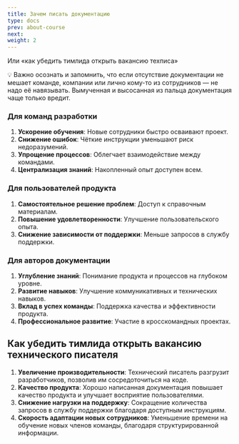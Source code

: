 ```yaml
---
title: Зачем писать документацию 
type: docs
prev: about-course
next: 
weight: 2
---
```


Или «как убедить тимлида открыть вакансию техписа»

<aside>
💡 Важно осознать и запомнить, что если отсутствие документации не мешает команде, компании или лично кому-то из сотрудников — не надо её навязывать. Вымученная и высосанная из пальца документация чаще только вредит.
</aside>

### Для команд разработки

1. **Ускорение обучения**: Новые сотрудники быстро осваивают проект.
2. **Снижение ошибок**: Чёткие инструкции уменьшают риск недоразумений.
3. **Упрощение процессов**: Облегчает взаимодействие между командами.
4. **Централизация знаний**: Накопленный опыт доступен всем.

### Для пользователей продукта

1. **Самостоятельное решение проблем**: Доступ к справочным материалам.
2. **Повышение удовлетворенности**: Улучшение пользовательского опыта.
3. **Снижение зависимости от поддержки**: Меньше запросов в службу поддержки.

### Для авторов документации

1. **Углубление знаний**: Понимание продукта и процессов на глубоком уровне.
2. **Развитие навыков**: Улучшение коммуникативных и технических навыков.
3. **Вклад в успех команды**: Поддержка качества и эффективности продукта.
4. **Профессиональное развитие**: Участие в кросскомандных проектах.

## Как убедить тимлида открыть вакансию технического писателя

1. **Увеличение производительности**: Технический писатель разгрузит разработчиков, позволив им сосредоточиться на коде.
2. **Качество продукта**: Хорошо написанная документация повышает качество продукта и улучшает восприятие пользователями.
3. **Снижение нагрузки на поддержку**: Сокращение количества запросов в службу поддержки благодаря доступным инструкциям.
4. **Скорость адаптации новых сотрудников**: Уменьшение времени на обучение новых членов команды, благодаря структурированной информации.